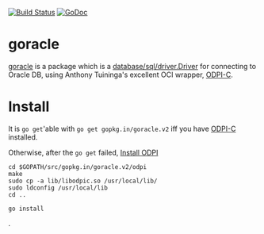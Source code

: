[![Build Status](https://travis-ci.org/go-goracle/goracle.svg?branch=v2)](https://travis-ci.org/go-goracle/goracle)
[![GoDoc](https://godoc.org/gopkg.in/goracle.v2?status.svg)](http://godoc.org/gopkg.in/goracle.v2)

# goracle #
[goracle](driver.go) is a package which is a
[database/sql/driver.Driver](http://golang.org/pkg/database/sql/driver/#Driver)
for connecting to Oracle DB, using Anthony Tuininga's excellent OCI wrapper,
[ODPI-C](https://www.github.com/oracle/odpi).

# Install #
It is `go get`'able  with `go get gopkg.in/goracle.v2`
iff you have
[ODPI-C](https://www.github.com/oracle/odpi) installed.

Otherwise, after the `go get` failed, [Install ODPI](https://oracle.github.io/odpi/doc/installation.html)

    cd $GOPATH/src/gopkg.in/goracle.v2/odpi
	make
	sudo cp -a lib/libodpic.so /usr/local/lib/
	sudo ldconfig /usr/local/lib
	cd ..

	go install

.
